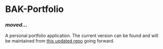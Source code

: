 # BAK-Portfolio

### *moved...*
A personal portfolio application. The current version can be found and will be maintained from [this updated repo](https://github.com/bkuhn2/portfolio) going forward. 
